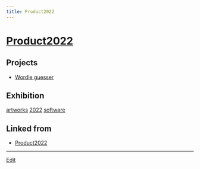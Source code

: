 ```yaml
---
title: Product2022
---
```

# [Product2022](/Product2022)

## Projects

* [Wordle guesser](https://vitroid.github.io/wordle/)

## Exhibition

[artworks](/artworks) [2022](/2022) [software](/software)


## Linked from

* [Product2022](/Product2022)


----

[Edit](https://github.com/vitroid/vitroid.github.io/edit/master/MD/Product2022.md)

